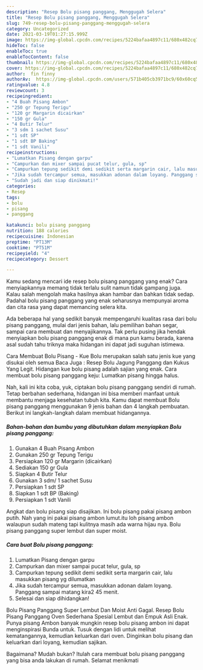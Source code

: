 ```yaml
---
description: "Resep Bolu pisang panggang, Menggugah Selera"
title: "Resep Bolu pisang panggang, Menggugah Selera"
slug: 749-resep-bolu-pisang-panggang-menggugah-selera
category: Uncategorized
date: 2021-03-19T01:27:15.999Z
image: https://img-global.cpcdn.com/recipes/5224bafaa4897c11/680x482cq70/bolu-pisang-panggang-foto-resep-utama.jpg
hideToc: false
enableToc: true
enableTocContent: false
thumbnail: https://img-global.cpcdn.com/recipes/5224bafaa4897c11/680x482cq70/bolu-pisang-panggang-foto-resep-utama.jpg
cover: https://img-global.cpcdn.com/recipes/5224bafaa4897c11/680x482cq70/bolu-pisang-panggang-foto-resep-utama.jpg
author:  fin finny
authorAv:  https://img-global.cpcdn.com/users/571b405cb3971bc9/60x60cq50/avatar.jpg
ratingvalue: 4.8
reviewcount: 3
recipeingredient:
- "4 Buah Pisang Ambon"
- "250 gr Tepung Terigu"
- "120 gr Margarin dicairkan"
- "150 gr Gula"
- "4 Butir Telur"
- "3 sdm 1 sachet Susu"
- "1 sdt SP"
- "1 sdt BP Baking"
- "1 sdt Vanili"
recipeinstructions:
- "Lumatkan Pisang dengan garpu"
- "Campurkan dan mixer sampai pucat telur, gula, sp"
- "Campurkan tepung sedikit demi sedikit serta margarin cair, lalu masukkan pisang yg dilumatkan"
- "Jika sudah tercampur semua, masukkan adonan dalam loyang. Panggang sampai matang kira2 45 menit."
- "Sudah jadi dan siap dinikmati!"
categories:
- Resep
tags:
- bolu
- pisang
- panggang

katakunci: bolu pisang panggang 
nutrition: 188 calories
recipecuisine: Indonesian
preptime: "PT13M"
cooktime: "PT51M"
recipeyield: "4"
recipecategory: Dessert

---
```



Kamu sedang mencari ide resep bolu pisang panggang yang enak? Cara menyiapkannya memang tidak terlalu sulit namun tidak gampang juga. Kalau salah mengolah maka hasilnya akan hambar dan bahkan tidak sedap. Padahal bolu pisang panggang yang enak seharusnya mempunyai aroma dan cita rasa yang dapat memancing selera kita.


Ada beberapa hal yang sedikit banyak mempengaruhi kualitas rasa dari bolu pisang panggang, mulai dari jenis bahan, lalu pemilihan bahan segar, sampai cara membuat dan menyajikannya. Tak perlu pusing jika hendak menyiapkan bolu pisang panggang enak di mana pun kamu berada, karena asal sudah tahu triknya maka hidangan ini dapat jadi suguhan istimewa.

Cara Membuat Bolu Pisang - Kue Bolu merupakan salah satu jenis kue yang disukai oleh semua Baca Juga : Resep Bolu Jagung Panggang dan Kukus Yang Legit. Hidangan kue bolu pisang adalah sajian yang enak. Cara membuat bolu pisang panggang keju: Lumatkan pisang hingga halus.


Nah, kali ini kita coba, yuk, ciptakan bolu pisang panggang sendiri di rumah. Tetap berbahan sederhana, hidangan ini bisa memberi manfaat untuk membantu menjaga kesehatan tubuh kita. Kamu dapat membuat Bolu pisang panggang menggunakan 9 jenis bahan dan 4 langkah pembuatan. Berikut ini langkah-langkah dalam membuat hidangannya.

<!--inarticleads1-->

##### Bahan-bahan dan bumbu yang dibutuhkan dalam menyiapkan Bolu pisang panggang:

1. Gunakan 4 Buah Pisang Ambon
1. Gunakan 250 gr Tepung Terigu
1. Persiapkan 120 gr Margarin (dicairkan)
1. Sediakan 150 gr Gula
1. Siapkan 4 Butir Telur
1. Gunakan 3 sdm/ 1 sachet Susu
1. Persiapkan 1 sdt SP
1. Siapkan 1 sdt BP (Baking)
1. Persiapkan 1 sdt Vanili


Angkat dan bolu pisang siap disajikan. Ini bolu pisang pakai pisang ambon putih. Nah yang ini pakai pisang ambon lumut.itu loh pisang ambon walaupun sudah mateng tapi kulitnya masih ada warna hijau nya. Bolu pisang panggang super lembut dan super moist. 

<!--inarticleads2-->

##### Cara buat Bolu pisang panggang:

1. Lumatkan Pisang dengan garpu
1. Campurkan dan mixer sampai pucat telur, gula, sp
1. Campurkan tepung sedikit demi sedikit serta margarin cair, lalu masukkan pisang yg dilumatkan
1. Jika sudah tercampur semua, masukkan adonan dalam loyang. Panggang sampai matang kira2 45 menit.
1. Selesai dan siap dihidangkan!

Bolu Pisang Panggang Super Lembut Dan Moist Anti Gagal. Resep Bolu Pisang Panggang Oven Sederhana Spesial Lembut dan Empuk Asli Enak. Punya pisang Ambon banyak mungkin resep bolu pisang ambon ini dapat menginspirasi Bunda untuk. Tusuk dengan lidi untuk melihat kematangannya, kemudian keluarkan dari oven. Dinginkan bolu pisang dan keluarkan dari loyang, kemudian sajikan. 

Bagaimana? Mudah bukan? Itulah cara membuat bolu pisang panggang yang bisa anda lakukan di rumah. Selamat menikmati
